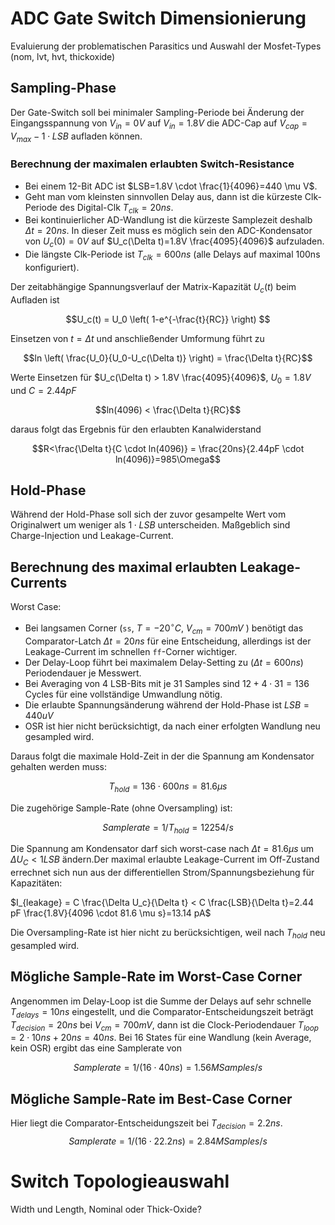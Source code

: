 # ADC Gate Switch Dimensionierung
Evaluierung der problematischen Parasitics und Auswahl der Mosfet-Types (nom, lvt, hvt, thickoxide)
## Sampling-Phase
Der Gate-Switch soll bei minimaler Sampling-Periode bei Änderung der Eingangsspannung von $V_{in}=0V$ auf $V_{in}=1.8V$ die ADC-Cap auf $V_{cap}=V_{max}-1\cdot LSB$ aufladen können. 

### Berechnung der maximalen erlaubten Switch-Resistance

* Bei einem 12-Bit ADC ist $LSB=1.8V \cdot \frac{1}{4096}=440 \mu V$.
* Geht man vom kleinsten sinnvollen Delay aus, dann ist die kürzeste Clk-Periode des Digital-Clk $T_{clk}=20ns$. 
* Bei kontinuierlicher AD-Wandlung ist die kürzeste Samplezeit deshalb $\Delta t = 20 ns$. In dieser Zeit muss es möglich sein den ADC-Kondensator von $U_c(0)=0V$ auf $U_c(\Delta t)=1.8V \frac{4095}{4096}$ aufzuladen.
* Die längste Clk-Periode ist $T_{clk}=600ns$ (alle Delays auf maximal 100ns konfiguriert).

Der zeitabhängige Spannungsverlauf der Matrix-Kapazität $U_c(t)$ beim Aufladen ist 

$$U_c(t) = U_0 \left( 1-e^{-\frac{t}{RC}} \right) $$

Einsetzen von $t=\Delta t$ und anschließender Umformung führt zu

$$ln \left( \frac{U_0}{U_0-U_c(\Delta t)} \right)  = \frac{\Delta t}{RC}$$

Werte Einsetzen für $U_c(\Delta t) > 1.8V \frac{4095}{4096}$, $U_0=1.8V$ und $C=2.44pF$

$$ln(4096)  < \frac{\Delta t}{RC}$$

daraus folgt das Ergebnis für den erlaubten Kanalwiderstand

$$R<\frac{\Delta t}{C \cdot ln(4096)} = \frac{20ns}{2.44pF \cdot ln(4096)}=985\Omega$$

## Hold-Phase
Während der Hold-Phase soll sich der zuvor gesampelte Wert vom Originalwert um weniger als $1 \cdot LSB$ unterscheiden. Maßgeblich sind Charge-Injection und Leakage-Current.

## Berechnung des maximal erlaubten Leakage-Currents
Worst Case: 
* Bei langsamen Corner (`ss`, $T=-20 ^\circ C$, $V_{cm}=700mV$ ) benötigt das Comparator-Latch $\Delta t = 20 ns$ für eine Entscheidung, allerdings ist der Leakage-Current im  schnellen `ff`-Corner wichtiger. 
* Der Delay-Loop führt bei maximalem Delay-Setting zu ($\Delta t = 600 ns$) Periodendauer je Messwert. 
* Bei Averaging von 4 LSB-Bits mit je 31 Samples sind $12+4 \cdot 31=136$ Cycles für eine vollständige Umwandlung nötig. 
* Die erlaubte Spannungsänderung während der Hold-Phase ist $LSB=440uV$
* OSR ist hier nicht berücksichtigt, da nach einer erfolgten Wandlung neu gesampled wird.

Daraus folgt die maximale Hold-Zeit in der die Spannung am Kondensator gehalten werden muss: 

$$T_{hold} = 136 \cdot 600 ns=81.6 \mu s$$ 

Die zugehörige Sample-Rate (ohne Oversampling) ist:

$$Samplerate = 1/T_{hold}=12254/s$$

Die Spannung am Kondensator darf sich worst-case nach $\Delta t = 81.6 \mu s$ um $\Delta U_C < 1 LSB$ ändern.Der maximal erlaubte Leakage-Current im Off-Zustand errechnet sich nun aus der differentiellen Strom/Spannungsbeziehung für Kapazitäten:

$I_{leakage} = C \frac{\Delta U_c}{\Delta t} < C \frac{LSB}{\Delta t}=2.44 pF \frac{1.8V}{4096 \cdot 81.6 \mu s}=13.14 pA$  

Die Oversampling-Rate ist hier nicht zu berücksichtigen, weil nach $T_{hold}$ neu gesampled wird.

## Mögliche Sample-Rate im Worst-Case Corner
Angenommen im Delay-Loop ist die Summe der Delays auf sehr schnelle $T_{delays} = 10 ns$ eingestellt, und die Comparator-Entscheidungszeit beträgt $T_{decision} = 20ns$ bei $V_{cm}=700mV$, dann ist die Clock-Periodendauer $T_{loop}=2\cdot 10ns+20ns=40ns$. Bei 16 States für eine Wandlung (kein Average, kein OSR) ergibt das eine Samplerate von

$$Samplerate = 1/(16 \cdot 40ns)=1.56MSamples/s$$ 

## Mögliche Sample-Rate im Best-Case Corner
Hier liegt die Comparator-Entscheidungszeit bei  $T_{decision} = 2.2ns$.
$$Samplerate = 1/(16 \cdot 22.2ns)=2.84MSamples/s$$ 

# Switch Topologieauswahl
Width und Length, Nominal oder Thick-Oxide?

